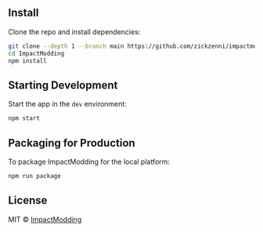 ## Install

Clone the repo and install dependencies:

```bash
git clone --depth 1 --branch main https://github.com/zickzenni/impactmodding
cd ImpactModding
npm install
```

## Starting Development

Start the app in the `dev` environment:

```bash
npm start
```

## Packaging for Production

To package ImpactModding for the local platform:

```bash
npm run package
```

## License

MIT © [ImpactModding](https://github.com/impactmodding)
